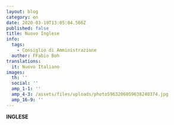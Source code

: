 ```yaml
---
layout: blog
category: en
date: 2020-03-19T13:05:04.566Z
published: false
title: Nuovo Inglese
info:
  tags:
    - Consiglio di Amministrazione
  author: FFabio Boh
translations:
  it: Nuovo Italiano
images:
  th: ''
  social: ''
  amp_1-1: ''
  amp_4-3: /assets/files/uploads/photo5963206059638240374.jpg
  amp_16-9: ''
---
```

**INGLESE**